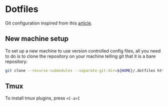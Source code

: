 # Dotfiles

Git configuration inspired from this [article](https://www.anand-iyer.com/blog/2018/a-simpler-way-to-manage-your-dotfiles.html).

## New machine setup

To set up a new machine to use version controlled config files, all you need to do is to clone the repository on your machine telling git that it is a bare repository:

```bash
git clone --recurse-submodules --separate-git-dir=${HOME}/.dotfiles https://github.com/TheCrabilia/.dotfiles ${HOME}
```

## Tmux

To install tmux plugins, press `<C-a>I`
